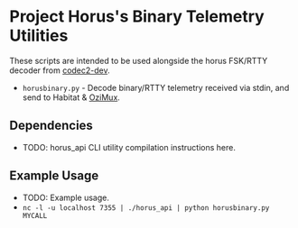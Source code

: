 # Project Horus's Binary Telemetry Utilities
These scripts are intended to be used alongside the horus FSK/RTTY decoder from [codec2-dev](https://svn.code.sf.net/p/freetel/code/codec2-dev).

* `horusbinary.py` - Decode binary/RTTY telemetry received via stdin, and send to Habitat & [OziMux](https://github.com/projecthorus/horus_utils/wiki#data-selection---ozimux).

## Dependencies
* TODO: horus_api CLI utility compilation instructions here.

## Example Usage
* TODO: Example usage.
* `nc -l -u localhost 7355 | ./horus_api | python horusbinary.py MYCALL`